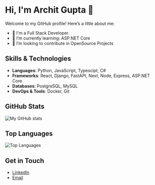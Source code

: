 

# Hi, I'm Archit Gupta 👋

Welcome to my GitHub profile! Here’s a little about me:

- 🔭 I'm a Full Stack Developer.
- 🌱 I’m currently learning: ASP.NET Core
- 👯 I’m looking to contribute in OpenSource Projects


## Skills & Technologies

- **Languages**: Python, JavaScript, Typescipt, C#
- **Frameworks**: React, Django, FastAPI, Next, Node, Express, ASP.NET Core
- **Databases**: PostgreSQL, MySQL
- **DevOps & Tools**: Docker, Git

## GitHub Stats

![My GitHub stats](https://github-readme-stats.vercel.app/api?username=ArchitGupta07&show_icons=true&theme=radical)



## Top Languages

![Top Languages](https://github-readme-stats.vercel.app/api/top-langs/?username=ArchitGupta07&layout=compact&theme=radical)



## Get in Touch
- [LinkedIn](https://linkedin.com/in/architgupta07)
- [Email](mailto:architgupta.rke@gmail.com)

